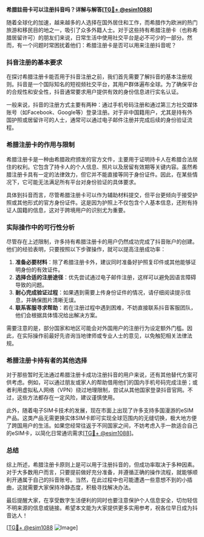 **希腊註冊卡可以注册抖音吗？详解与解答[[TG💪+ @esim1088](https://t.me/s/esim1088)]**

随着全球化的加速，越来越多的人选择在国外居住和工作，而希腊作为欧洲的热门旅游和移民目的地之一，吸引了众多外籍人士。对于这些持有希腊注册卡（也称希腊居留许可）的朋友们来说，日常生活中使用社交平台是必不可少的一部分。然而，有一个问题时常困扰着他们：希腊注册卡是否可以用来注册抖音呢？

### 抖音注册的基本要求

在探讨希腊注册卡能否用于抖音注册之前，我们首先需要了解抖音的基本注册规则。抖音是一个国际知名的短视频社交平台，其用户群体遍布全球。为了确保平台的合规性和安全性，抖音通常要求用户提供有效的身份信息进行实名认证。

一般来说，抖音的注册方式主要有两种：通过手机号码注册和通过第三方社交媒体账号（如Facebook、Google等）登录注册。对于非中国籍用户，尤其是持有外国护照或居留许可的人士，通常可以通过电子邮件注册并完成后续的身份验证流程。

### 希腊注册卡的作用与限制

希腊注册卡是一种由希腊政府颁发的官方文件，主要用于证明持卡人在希腊合法居住的权利。它包含了持卡人的个人信息、照片以及居留有效期等关键内容。虽然希腊注册卡具有一定的法律效力，但它并不能直接等同于身份证件。因此，在某些情况下，它可能无法满足所有平台对身份验证的具体要求。

具体到抖音而言，尽管希腊注册卡可以作为辅助材料提交，但平台更倾向于接受护照或其他形式的官方身份证件。这是因为护照上不仅包含个人基本信息，还附有持证人国籍的信息，这对于跨境用户的识别尤为重要。

### 实际操作中的可行性分析

尽管存在上述限制，许多持有希腊注册卡的用户仍然成功完成了抖音账户的创建。他们的经验表明，只要按照以下步骤操作，就可以提高注册成功率：

1. **准备必要材料**：除了希腊注册卡外，建议同时准备好护照复印件或其他能够证明身份的有效证件。
2. **选择合适的注册途径**：优先尝试通过电子邮件注册，这样可以避免因语言障碍导致的问题。
3. **耐心完成验证过程**：如果遇到需要上传身份证件的情况，请仔细阅读提示信息，并确保图片清晰无误。
4. **联系客服寻求帮助**：若在注册过程中遇到困难，不妨直接联系抖音客服团队，他们会根据具体情况给出解决方案。

需要注意的是，部分国家和地区可能会对外国用户的注册行为设定额外门槛。因此，在实际操作前最好先咨询当地律师或专业人士的意见，以免触犯相关法律法规。

### 希腊注册卡持有者的其他选择

对于那些暂时无法通过希腊注册卡成功注册抖音的用户来说，还有其他替代方案可供考虑。例如，可以通过朋友或家人的帮助借用他们的国内手机号码完成注册；或者利用虚拟私人网络（VPN）绕过地理限制，尝试从其他国家登录抖音官网。不过，这些方法都存在一定风险，建议谨慎使用。

此外，随着电子SIM卡技术的发展，现在市面上出现了许多支持多国漫游的eSIM产品。这类产品无需更换实体SIM卡即可实现全球范围内的无缝切换，极大地方便了跨国用户的生活。如果您经常往返于不同国家之间，不妨考虑入手一款适合自己的eSIM卡，以简化日常通讯需求[[TG💪+ @esim1088](https://t.me/s/esim1088)]。

### 总结

综上所述，希腊注册卡原则上是可以用于注册抖音的，但成功率取决于多种因素。对于大多数用户而言，只要提前做好充分准备，并遵循正确的操作流程，就能够顺利开通属于自己的抖音账号。当然，在此过程中也可能遭遇一些意想不到的小插曲，这就需要大家保持冷静态度，积极寻找解决办法。

最后提醒大家，在享受数字生活便利的同时也要注意保护个人信息安全，切勿轻信不明来源的信息或链接。希望本文能为大家提供更多实用参考，祝各位早日成为抖音达人！

[[TG💪+ @esim1088](https://t.me/s/esim1088) ![Image](https://i.postimg.cc/4NQfJmqS/Snipaste-2025-05-13-00-14-12.png)]